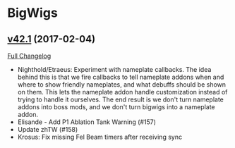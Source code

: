 # BigWigs

## [v42.1](https://github.com/BigWigsMods/BigWigs/tree/v42.1) (2017-02-04) [](#top)
[Full Changelog](https://github.com/BigWigsMods/BigWigs/compare/v42...v42.1)

- Nighthold/Etraeus: Experiment with nameplate callbacks. The idea behind this is that we fire callbacks to tell nameplate addons when and where to show friendly nameplates, and what debuffs should be shown on them. This lets the nameplate addon handle customization instead of trying to handle it ourselves. The end result is we don't turn nameplate addons into boss mods, and we don't turn bigwigs into a nameplate addon.  
- Elisande - Add P1 Ablation Tank Warning (#157)  
- Update zhTW (#158)  
- Krosus: Fix missing Fel Beam timers after receiving sync  

